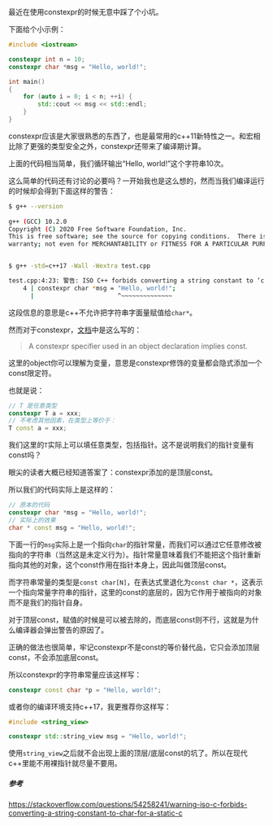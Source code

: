 最近在使用constexpr的时候无意中踩了个小坑。

下面给个小示例：

```c++
#include <iostream>

constexpr int n = 10;
constexpr char *msg = "Hello, world!";

int main()
{
    for (auto i = 0; i < n; ++i) {
        std::cout << msg << std::endl;
    }
}
```

constexpr应该是大家很熟悉的东西了，也是最常用的c++11新特性之一。和宏相比除了更强的类型安全之外，constexpr还带来了编译期计算。

上面的代码相当简单，我们循环输出“Hello, world!”这个字符串10次。

这么简单的代码还有讨论的必要吗？一开始我也是这么想的，然而当我们编译运行的时候却会得到下面这样的警告：

```bash
$ g++ --version
                      
g++ (GCC) 10.2.0
Copyright (C) 2020 Free Software Foundation, Inc.
This is free software; see the source for copying conditions.  There is NO
warranty; not even for MERCHANTABILITY or FITNESS FOR A PARTICULAR PURPOSE.


$ g++ -std=c++17 -Wall -Wextra test.cpp

test.cpp:4:23: 警告: ISO C++ forbids converting a string constant to ‘char*’ [-Wwrite-strings]
    4 | constexpr char *msg = "Hello, world!";
      |                       ^~~~~~~~~~~~~~~
```

这段信息的意思是c++不允许把字符串字面量赋值给`char*`。

然而对于constexpr，[文档](https://en.cppreference.com/w/cpp/language/constexpr)中是这么写的：

> A constexpr specifier used in an object declaration implies const.

这里的object你可以理解为变量，意思是constexpr修饰的变量都会隐式添加一个const限定符。

也就是说：

```c++
// T 是任意类型
constexpr T a = xxx;
// 不考虑其他因素，在类型上等价于：
T const a = xxx;
```

我们这里的`T`实际上可以填任意类型，包括指针。这不是说明我们的指针变量有const吗？

眼尖的读者大概已经知道答案了：constexpr添加的是顶层const。

所以我们的代码实际上是这样的：

```c++
// 原本的代码
constexpr char *msg = "Hello, world!";
// 实际上的效果
char * const msg = "Hello, world!";
```

下面一行的`msg`实际上是一个指向`char`的指针常量，而我们可以通过它任意修改被指向的字符串（当然这是未定义行为）。指针常量意味着我们不能把这个指针重新指向其他的对象，这个const作用在指针本身上，因此叫做顶层const。

而字符串常量的类型是`const char[N]`，在表达式里退化为`const char *`，这表示一个指向常量字符串的指针，这里的const的底层的，因为它作用于被指向的对象而不是我们的指针自身。

对于顶层const，赋值的时候是可以被去除的，而底层const则不行，这就是为什么编译器会弹出警告的原因了。

正确的做法也很简单，牢记constexpr不是const的等价替代品，它只会添加顶层const，不会添加底层const。

所以constexpr的字符串常量应该这样写：

```c++
constexpr const char *p = "Hello, world!";
```

或者你的编译环境支持c++17，我更推荐你这样写：

```c++
#include <string_view>

constexpr std::string_view msg = "Hello, world!";
```

使用`string_view`之后就不会出现上面的顶层/底层const的坑了。所以在现代c++里能不用裸指针就尽量不要用。

##### 参考

<https://stackoverflow.com/questions/54258241/warning-iso-c-forbids-converting-a-string-constant-to-char-for-a-static-c>
